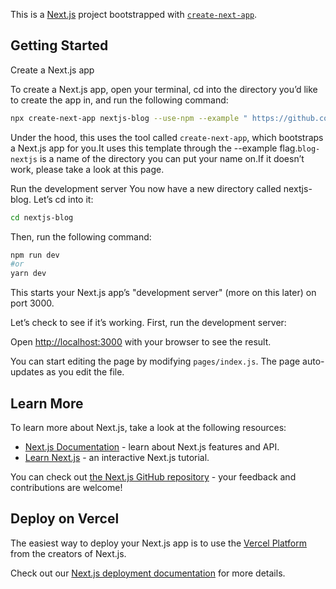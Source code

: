 This is a [Next.js](https://nextjs.org/) project bootstrapped with [`create-next-app`](https://github.com/vercel/next.js/tree/canary/packages/create-next-app).

## Getting Started
Create a Next.js app

To create a Next.js app, open your terminal, cd into the directory you’d like to create the app in, and run the following command:

```bash
npx create-next-app nextjs-blog --use-npm --example " https://github.com/CarlosVitr/Next-site-blog "
```

Under the hood, this uses the tool called `create-next-app`, which bootstraps a Next.js app for you.It uses this template through the --example flag.`blog-nextjs` is a name of the directory you can put your name on.If it doesn’t work, please take a look at this page.

Run the development server
You now have a new directory called nextjs-blog.  Let’s cd into it:

```bash
cd nextjs-blog
```
Then, run the following command:
```bash
npm run dev
#or
yarn dev
```
 This starts your Next.js app’s "development server" (more on this later) on port 3000.

 Let’s check to see if it’s working. 
First, run the development server:



Open [http://localhost:3000](http://localhost:3000) with your browser to see the result.

You can start editing the page by modifying `pages/index.js`. The page auto-updates as you edit the file.

## Learn More

To learn more about Next.js, take a look at the following resources:

- [Next.js Documentation](https://nextjs.org/docs) - learn about Next.js features and API.
- [Learn Next.js](https://nextjs.org/learn) - an interactive Next.js tutorial.

You can check out [the Next.js GitHub repository](https://github.com/vercel/next.js/) - your feedback and contributions are welcome!

## Deploy on Vercel

The easiest way to deploy your Next.js app is to use the [Vercel Platform](https://vercel.com/import?utm_medium=default-template&filter=next.js&utm_source=create-next-app&utm_campaign=create-next-app-readme) from the creators of Next.js.

Check out our [Next.js deployment documentation](https://nextjs.org/docs/deployment) for more details.
